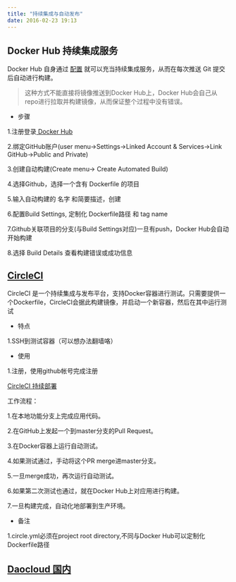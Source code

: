 ```yaml
---
title: "持续集成与自动发布"
date: 2016-02-23 19:13
---
```


## Docker Hub 持续集成服务

Docker Hub 自身通过 [配置][1] 就可以充当持续集成服务，从而在每次推送 Git 提交后自动进行构建。

> 这种方式不能直接将镜像推送到Docker Hub上，Docker Hub会自己从repo进行拉取并构建镜像，从而保证整个过程中没有错误。

* 步骤

1.注册登录[ Docker Hub][2]

2.绑定GitHub账户(user menu->Settings->Linked Account & Services->Link GitHub->Public and Private)

3.创建自动构建(Create menu-> Create Automated Build)

4.选择Github，选择一个含有 Dockerfile 的项目

5.输入自动构建的 名字 和简要描述，创建

6.配置Build Settings, 定制化 Dockerfile路径 和 tag name

7.Github关联项目的分支(与Build Settings对应)一旦有push，Docker Hub会自动开始构建

8.选择 Build Details 查看构建错误或成功信息

## [ CircleCI ][2]

CircleCI 是一个持续集成与发布平台，支持Docker容器进行测试。只需要提供一个Dockerfile，CircleCI会据此构建镜像，并启动一个新容器，然后在其中运行测试

* 特点

1.SSH到测试容器（可以想办法翻墙咯）

* 使用

1.注册，使用github帐号完成注册

[CircleCI 持续部署][4]

工作流程：

1.在本地功能分支上完成应用代码。

2.在GitHub上发起一个到master分支的Pull Request。

3.在Docker容器上运行自动测试。

4.如果测试通过，手动将这个PR merge进master分支。

5.一旦merge成功，再次运行自动测试。

6.如果第二次测试也通过，就在Docker Hub上对应用进行构建。

7.一旦构建完成，自动化地部署到生产环境。

* 备注

1.circle.yml必须在project root directory,不同与Docker Hub可以定制化Dockerfile路径

## [ Daocloud 国内][3]


[1]: https://docs.docker.com/engine/userguide/containers/dockerrepos
[2]: https://circleci.com
[3]: https://account.daocloud.io/signup
[4]: http://dockone.io/article/217